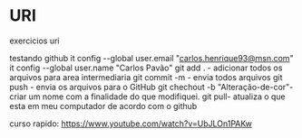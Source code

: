 # URI
exercicios uri

testando github
it config --global user.email "carlos.henrique93@msn.com"
it config --global user.name "Carlos Pavão"
git add . - adicionar todos os arquivos para area intermediaria
git commit -m - envia todos arquivos
git push - envia os arquivos para o GitHub
git chechout -b  "Alteração-de-cor"-criar um nome com a finalidade do que modifiquei.
git pull- atualiza o que esta em meu computador de acordo com o github

curso rapido:
https://www.youtube.com/watch?v=UbJLOn1PAKw

